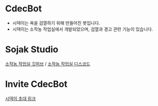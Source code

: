 # CdecBot

- 시덱이는 욕을 검열하기 위해 만들어진 봇입니다.
- 시덱이는 소작농 작업실에서 개발되었으며, 검열과 경고 관련 기능이 있습니다.

# Sojak Studio

[소작농 작업실 깃허브](https://github.com/sojakstudio) / [소작농 작업실 디스코드](https://discord.gg/jzRzdrT9PM)

# Invite CdecBot

[시덱이 초대 링크](https://discord.com/api/oauth2/authorize?client_id=964153010735435796&permissions=8&scope=bot)
